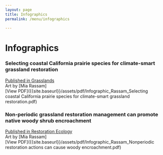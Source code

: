 ```yaml
---
layout: page
title: Infographics
permalink: /menu/infographics

---
```

# Infographics

### Selecting coastal California prairie species for climate-smart grassland restoration  
[Published in Grasslands](https://justinluong.com/assets/pdf/Luong&Loik2021Grasslands.pdf)  
Art by [Mia Rassam]  
[View PDF]({{site.baseurl}}/assets/pdf/Infographic_Rassam_Selecting coastal California prairie species for climate-smart grassland restoration.pdf)  

### Non-periodic grassland restoration management can promote native woody shrub encroachment
[Published in Restoration Ecology](https://doi.org/10.1111/rec.13650)  
Art by [Mia Rassam]  
[View PDF]({{site.baseurl}}/assets/pdf/Infographic_Rassam_Nonperiodic restoration actions can cause woody encroachment.pdf)  

